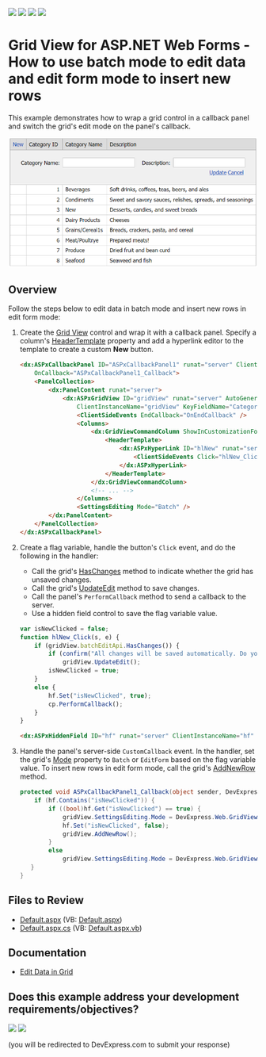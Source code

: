 <!-- default badges list -->
![](https://img.shields.io/endpoint?url=https://codecentral.devexpress.com/api/v1/VersionRange/128536128/14.1.9%2B)
[![](https://img.shields.io/badge/Open_in_DevExpress_Support_Center-FF7200?style=flat-square&logo=DevExpress&logoColor=white)](https://supportcenter.devexpress.com/ticket/details/T191177)
[![](https://img.shields.io/badge/📖_How_to_use_DevExpress_Examples-e9f6fc?style=flat-square)](https://docs.devexpress.com/GeneralInformation/403183)
[![](https://img.shields.io/badge/💬_Leave_Feedback-feecdd?style=flat-square)](#does-this-example-address-your-development-requirementsobjectives)
<!-- default badges end -->
# Grid View for ASP.NET Web Forms - How to use batch mode to edit data and edit form mode to insert new rows

This example demonstrates how to wrap a grid control in a callback panel and switch the grid's edit mode on the panel's callback.

![Grid Edit Mode](switchEditMode.png)

## Overview

Follow the steps below to edit data in batch mode and insert new rows in edit form mode:

1. Create the [Grid View](https://docs.devexpress.com/AspNet/DevExpress.Web.ASPxGridView) control and wrap it with a callback panel. Specify a column's [HeaderTemplate](https://docs.devexpress.com/AspNet/DevExpress.Web.GridViewColumn.HeaderTemplate) property and add a hyperlink editor to the template to create a custom **New** button.

    ```aspx
    <dx:ASPxCallbackPanel ID="ASPxCallbackPanel1" runat="server" ClientInstanceName="cp"
        OnCallback="ASPxCallbackPanel1_Callback">
        <PanelCollection>
            <dx:PanelContent runat="server">
                <dx:ASPxGridView ID="gridView" runat="server" AutoGenerateColumns="False" DataSourceID="ads"
                    ClientInstanceName="gridView" KeyFieldName="CategoryID" >
                    <ClientSideEvents EndCallback="OnEndCallback" />
                    <Columns>
                        <dx:GridViewCommandColumn ShowInCustomizationForm="True" ShowNewButtonInHeader="True">
                            <HeaderTemplate>
                                <dx:ASPxHyperLink ID="hlNew" runat="server" Text="New">
                                    <ClientSideEvents Click="hlNew_Click" />
                                </dx:ASPxHyperLink>
                            </HeaderTemplate>
                        </dx:GridViewCommandColumn>
                        <!-- ... -->
                    </Columns>
                    <SettingsEditing Mode="Batch" />
            </dx:PanelContent>
        </PanelCollection>
    </dx:ASPxCallbackPanel>
    ```

2. Create a flag variable, handle the button's `Click` event, and do the following in the handler:

   * Call the grid's [HasChanges](https://docs.devexpress.com/AspNet/js-ASPxClientGridViewBatchEditApi.HasChanges) method to indicate whether the grid has unsaved changes.
   * Call the grid's [UpdateEdit](https://docs.devexpress.com/AspNet/js-ASPxClientGridView.UpdateEdit) method to save changes.
   * Call the panel's `PerformCallback` method to send a callback to the server.
   * Use a hidden field control to save the flag variable value.

    ```js
    var isNewClicked = false;
    function hlNew_Click(s, e) {
        if (gridView.batchEditApi.HasChanges()) {
            if (confirm("All changes will be saved automatically. Do you want to continue?"))
                gridView.UpdateEdit();
            isNewClicked = true;
        }
        else {
            hf.Set("isNewClicked", true);
            cp.PerformCallback();
        }
    }
    ```

    ```aspx
    <dx:ASPxHiddenField ID="hf" runat="server" ClientInstanceName="hf" />
    ```

3. Handle the panel's server-side `CustomCallback` event. In the handler, set the grid's [Mode](https://docs.devexpress.com/AspNet/DevExpress.Web.ASPxGridViewEditingSettings.Mode) property to `Batch` or `EditForm` based on the flag variable value. To insert new rows in edit form mode, call the grid's [AddNewRow](https://docs.devexpress.com/AspNet/js-ASPxClientGridView.AddNewRow) method.

    ```csharp
    protected void ASPxCallbackPanel1_Callback(object sender, DevExpress.Web.CallbackEventArgsBase e) {
        if (hf.Contains("isNewClicked")) {
            if ((bool)hf.Get("isNewClicked") == true) {
                gridView.SettingsEditing.Mode = DevExpress.Web.GridViewEditingMode.EditForm;
                hf.Set("isNewClicked", false);
                gridView.AddNewRow();
            }
            else
                gridView.SettingsEditing.Mode = DevExpress.Web.GridViewEditingMode.Batch;
       }
    }
    ```

## Files to Review

* [Default.aspx](./CS/Default.aspx) (VB: [Default.aspx](./VB/Default.aspx))
* [Default.aspx.cs](./CS/Default.aspx.cs) (VB: [Default.aspx.vb](./VB/Default.aspx.vb))

## Documentation

* [Edit Data in Grid](https://docs.devexpress.com/AspNet/3712/components/grid-view/concepts/edit-data)
<!-- feedback -->
## Does this example address your development requirements/objectives?

[<img src="https://www.devexpress.com/support/examples/i/yes-button.svg"/>](https://www.devexpress.com/support/examples/survey.xml?utm_source=github&utm_campaign=aspxgridview-how-to-use-batch-mode-on-editing-and-edit-form-mode-on-inserting-a-new-row-t191177&~~~was_helpful=yes) [<img src="https://www.devexpress.com/support/examples/i/no-button.svg"/>](https://www.devexpress.com/support/examples/survey.xml?utm_source=github&utm_campaign=aspxgridview-how-to-use-batch-mode-on-editing-and-edit-form-mode-on-inserting-a-new-row-t191177&~~~was_helpful=no)

(you will be redirected to DevExpress.com to submit your response)
<!-- feedback end -->
